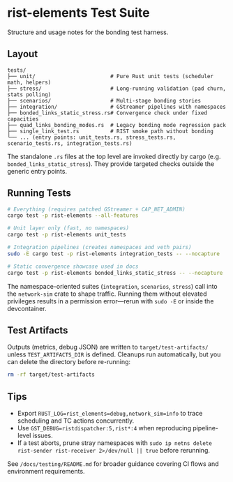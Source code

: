 # rist-elements Test Suite

Structure and usage notes for the bonding test harness.

## Layout

```
tests/
├── unit/                        # Pure Rust unit tests (scheduler math, helpers)
├── stress/                      # Long-running validation (pad churn, stats polling)
├── scenarios/                   # Multi-stage bonding stories
├── integration/                 # GStreamer pipelines with namespaces
├── bonded_links_static_stress.rs# Convergence check under fixed capacities
├── quad_links_bonding_modes.rs  # Legacy bonding mode regression pack
├── single_link_test.rs          # RIST smoke path without bonding
└── ... (entry points: unit_tests.rs, stress_tests.rs, scenario_tests.rs, integration_tests.rs)
```

The standalone `.rs` files at the top level are invoked directly by cargo (e.g. `bonded_links_static_stress`). They provide targeted checks outside the generic entry points.

## Running Tests

```bash
# Everything (requires patched GStreamer + CAP_NET_ADMIN)
cargo test -p rist-elements --all-features

# Unit layer only (fast, no namespaces)
cargo test -p rist-elements unit_tests

# Integration pipelines (creates namespaces and veth pairs)
sudo -E cargo test -p rist-elements integration_tests -- --nocapture

# Static convergence showcase used in docs
cargo test -p rist-elements bonded_links_static_stress -- --nocapture
```

The namespace-oriented suites (`integration`, `scenarios`, `stress`) call into the `network-sim` crate to shape traffic. Running them without elevated privileges results in a permission error—rerun with `sudo -E` or inside the devcontainer.

## Test Artifacts

Outputs (metrics, debug JSON) are written to `target/test-artifacts/` unless `TEST_ARTIFACTS_DIR` is defined. Cleanups run automatically, but you can delete the directory before re-running:

```bash
rm -rf target/test-artifacts
```

## Tips

- Export `RUST_LOG=rist_elements=debug,network_sim=info` to trace scheduling and TC actions concurrently.
- Use `GST_DEBUG=ristdispatcher:5,rist*:4` when reproducing pipeline-level issues.
- If a test aborts, prune stray namespaces with `sudo ip netns delete rist-sender rist-receiver 2>/dev/null || true` before rerunning.

See `/docs/testing/README.md` for broader guidance covering CI flows and environment requirements.
